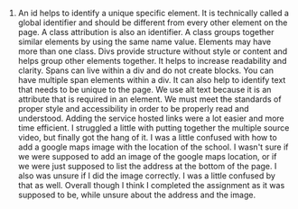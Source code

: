 1) An id helps to identify a unique specific element. It is technically called a global identifier and should be different from every other element on the page. A class attribution is also an identifier. A class groups together similar elements by using the same name value. Elements may have more than one class. Divs provide structure without style or content and helps group other elements together. It helps to increase readability and clarity. Spans can live within a div and do not create blocks. You can have multiple span elements within a div. It can also help to identify text that needs to be unique to the page.
We use alt text because it is an attribute that is required in an element. We must meet the standards of proper style and accessibility in order to be properly read and understood.
Adding the service hosted links were a lot easier and more time efficient. I struggled a little with putting together the multiple source video, but finally got the hang of it. I was a little confused with how to add a google maps image with the location of the school. I wasn't sure if we were supposed to add an image of the google maps location, or if we were just supposed to list the address at the bottom of the page. I also was unsure if I did the image correctly. I was a little confused by that as well. Overall though I think I completed the assignment as it was supposed to be, while unsure about the address and the image. 
